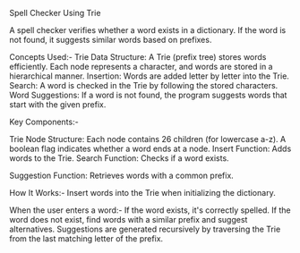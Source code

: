 Spell Checker Using Trie

A spell checker verifies whether a word exists in a dictionary. If the word is not found, it suggests similar words based on prefixes.


Concepts Used:-
Trie Data Structure: A Trie (prefix tree) stores words efficiently. Each node represents a character, and words are stored in a hierarchical manner.
Insertion: Words are added letter by letter into the Trie.
Search: A word is checked in the Trie by following the stored characters.
Word Suggestions: If a word is not found, the program suggests words that start with the given prefix.

Key Components:-

Trie Node Structure:
Each node contains 26 children (for lowercase a-z).
A boolean flag indicates whether a word ends at a node.
Insert Function: Adds words to the Trie.
Search Function: Checks if a word exists.


Suggestion Function: Retrieves words with a common prefix.


How It Works:-
Insert words into the Trie when initializing the dictionary.

When the user enters a word:-
If the word exists, it's correctly spelled.
If the word does not exist, find words with a similar prefix and suggest alternatives.
Suggestions are generated recursively by traversing the Trie from the last matching letter of the prefix.
